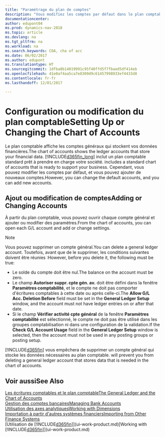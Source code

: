 ```yaml
---
title: "Paramétrage du plan de comptes"
description: "Vous modifiez les comptes par défaut dans le plan comptable, et vous pouvez ajouter de nouveaux comptes."
documentationcenter: 
author: edupont04
ms.prod: dynamics-nav-2018
ms.topic: article
ms.devlang: na
ms.tgt_pltfrm: na
ms.workload: na
ms.search.keywords: COA, cha of acc
ms.date: 06/02/2017
ms.author: edupont
ms.translationtype: HT
ms.sourcegitcommit: 1dfba8b14019991c95f40ffd5f7fbaed5df414eb
ms.openlocfilehash: 41e0af4aa5ca7e8309d9c61457998933ef4433d8
ms.contentlocale: fr-fr
ms.lasthandoff: 12/01/2017

---
```

# <a name="setting-up-or-changing-the-chart-of-accounts"></a><span data-ttu-id="98f3a-103">Configuration ou modification du plan comptable</span><span class="sxs-lookup"><span data-stu-id="98f3a-103">Setting Up or Changing the Chart of Accounts</span></span>
<span data-ttu-id="98f3a-104">Le plan comptable affiche les comptes généraux qui stockent vos données financières.</span><span class="sxs-lookup"><span data-stu-id="98f3a-104">The chart of accounts shows the ledger accounts that store your financial data.</span></span> [!INCLUDE[d365fin_long](includes/d365fin_long_md.md)]<span data-ttu-id="98f3a-105"> inclut un plan comptable standard prêt à prendre en charge votre société.</span><span class="sxs-lookup"><span data-stu-id="98f3a-105"> includes a standard chart of accounts that is ready to support your business.</span></span>
<span data-ttu-id="98f3a-106">Cependant, vous pouvez modifier les comptes par défaut, et vous pouvez ajouter de nouveaux comptes.</span><span class="sxs-lookup"><span data-stu-id="98f3a-106">However, you can change the default accounts, and you can add new accounts.</span></span>  

## <a name="adding-or-changing-accounts"></a><span data-ttu-id="98f3a-107">Ajout ou modification de comptes</span><span class="sxs-lookup"><span data-stu-id="98f3a-107">Adding or Changing Accounts</span></span>
<span data-ttu-id="98f3a-108">À partir du plan comptable, vous pouvez ouvrir chaque compte général et ajouter ou modifier des paramètres.</span><span class="sxs-lookup"><span data-stu-id="98f3a-108">From the chart of accounts, you can open each G/L account and add or change settings.</span></span>

> [!NOTE]  
>   <span data-ttu-id="98f3a-109">Vous pouvez supprimer un compte général.</span><span class="sxs-lookup"><span data-stu-id="98f3a-109">You can delete a general ledger account.</span></span> <span data-ttu-id="98f3a-110">Toutefois, avant que de le supprimer, les conditions suivantes doivent être réunies :</span><span class="sxs-lookup"><span data-stu-id="98f3a-110">However, before you delete it, the following must be true:</span></span>  

* <span data-ttu-id="98f3a-111">Le solde du compte doit être nul.</span><span class="sxs-lookup"><span data-stu-id="98f3a-111">The balance on the account must be zero.</span></span>  
* <span data-ttu-id="98f3a-112">Le champ **Autoriser suppr. cpte gén. av.** doit être défini dans la fenêtre **Paramètres comptabilité**, et le compte ne doit pas comporter d'écritures comptables à cette date ou après celle-ci.</span><span class="sxs-lookup"><span data-stu-id="98f3a-112">The **Allow G/L Acc. Deletion Before** field must be set in the **General Ledger Setup** window, and the account must not have ledger entries on or after that date.</span></span>  
* <span data-ttu-id="98f3a-113">Si le champ **Vérifier activité cpte général** de la fenêtre **Paramètres comptabilité** est sélectionné, le compte ne doit pas être utilisé dans les groupes comptabilisation ni dans une configuration de la validation.</span><span class="sxs-lookup"><span data-stu-id="98f3a-113">If the **Check G/L Account Usage** field in the **General Ledger Setup** window is selected, then the account must not be used in any posting groups or posting setup.</span></span>  

[!INCLUDE[d365fin](includes/d365fin_md.md)]<span data-ttu-id="98f3a-114"> vous empêchera de supprimer un compte général qui stocke les données nécessaires au plan comptable.</span><span class="sxs-lookup"><span data-stu-id="98f3a-114"> will prevent you from deleting a general ledger account that stores data that is needed in the chart of accounts.</span></span>  

## <a name="see-also"></a><span data-ttu-id="98f3a-115">Voir aussi</span><span class="sxs-lookup"><span data-stu-id="98f3a-115">See Also</span></span>
[<span data-ttu-id="98f3a-116">Les écritures comptables et le plan comptable</span><span class="sxs-lookup"><span data-stu-id="98f3a-116">The General Ledger and the Chart of Accounts</span></span>](finance-general-ledger.md)  
[<span data-ttu-id="98f3a-117">Gestion des comptes bancaires</span><span class="sxs-lookup"><span data-stu-id="98f3a-117">Managing Bank Accounts</span></span>](bank-manage-bank-accounts.md)  
[<span data-ttu-id="98f3a-118">Utilisation des axes analytiques</span><span class="sxs-lookup"><span data-stu-id="98f3a-118">Working with Dimensions</span></span>](finance-dimensions.md)  
[<span data-ttu-id="98f3a-119">Importation à partir d'autres systèmes financiers</span><span class="sxs-lookup"><span data-stu-id="98f3a-119">Importing from Other Finance Systems</span></span>](upload-data.md)  
<span data-ttu-id="98f3a-120">[Utilisation de [!INCLUDE[d365fin](includes/d365fin_md.md)]](ui-work-product.md)</span><span class="sxs-lookup"><span data-stu-id="98f3a-120">[Working with [!INCLUDE[d365fin](includes/d365fin_md.md)]](ui-work-product.md)</span></span>  

## 

